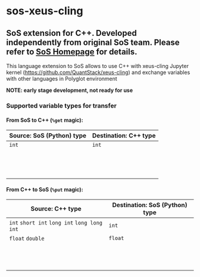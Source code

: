 # sos-xeus-cling
## SoS extension for C++. Developed independently from original SoS team. Please refer to [SoS Homepage](http://vatlab.github.io/SoS/) for details.

This language extension to SoS allows to use C++ with xeus-cling Jupyter kernel (https://github.com/QuantStack/xeus-cling) and exchange variables with other languages in Polyglot environment

**NOTE: early stage development, not ready for use**

### Supported variable types for transfer

#### From SoS to C++ (`%get` magic):

| Source: SoS (Python) type | Destination: C++ type |
|---------------------------|-----------------------|
| `int`                     | `int`                 |
|                           |                       |
|                           |                       |
|                           |                       |
|                           |                       |
|                           |                       |
|                           |                       |
|                           |                       |
|                           |                       |
|                           |                       |
|                           |                       |
|                           |                       |
|                           |                       |
|                           |                       |

#### From C++ to SoS (`%put` magic):

| Source: C++ type                             | Destination: SoS (Python) type |
|----------------------------------------------|--------------------------------|
| `int` `short int` `long int` `long long int` | `int`                          |
| `float` `double`                             | `float`                        |
|                                              |                                |
|                                              |                                |
|                                              |                                |
|                                              |                                |
|                                              |                                |
|                                              |                                |
|                                              |                                |
|                                              |                                |
|                                              |                                |
|                                              |                                |
|                                              |                                |
|                                              |                                |

